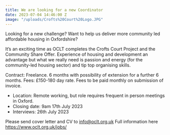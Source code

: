 ```yaml
---
title: We are looking for a new Coordinator
date: 2023-07-04 14:46:00 Z
image: "/uploads/Crofts%20Court%20Logo.JPG"
---
```


Looking for a new challenge? 
Want to help us deliver more community led affordable housing in Oxfordshire?

It’s an exciting time as OCLT completes the Crofts Court Project and the Community Share Offer.
Experience of housing and development an advantage but what we really need is passion and energy (for the community-led housing sector) and tip top organising skills.

Contract: Freelance. 6 months with possibility of extension for a further 6 months.
Fees: £150-180 day rate. Fees to be paid monthly on submission of invoice.

* Location: Remote working, but role requires frequent in person meetings in Oxford.
* Closing date: 9am 17th July 2023  
* Interviews: 26th July 2023

Please send cover letter and CV to info@oclt.org.uk
Full information here https://www.oclt.org.uk/jobs/ 
